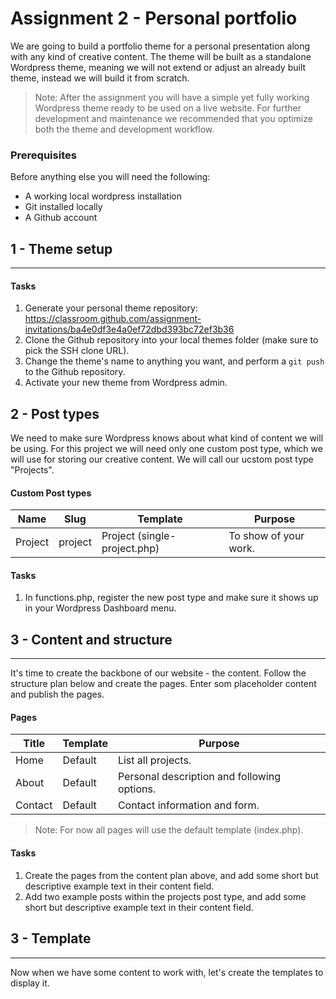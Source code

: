 # Assignment 2 - Personal portfolio

We are going to build a portfolio theme for a personal presentation along with any kind of creative content. The theme will be built as a standalone Wordpress theme, meaning we will not extend or adjust an already built theme, instead we will build it from scratch.

> Note: After the assignment you will have a simple yet fully working Wordpress theme ready to be used on a live website. For further development and maintenance we recommended that you optimize both the theme and development workflow.

### Prerequisites
Before anything else you will need the following:

* A working local wordpress installation
* Git installed locally
* A Github account

## 1 - Theme setup
---

#### Tasks
1. Generate your personal theme repository:
https://classroom.github.com/assignment-invitations/ba4e0df3e4a0ef72dbd393bc72ef3b36 
2. Clone the Github repository into your local themes folder (make sure to pick the SSH clone URL).
3. Change the theme's name to anything you want, and perform a `git push` to the Github repository.
4. Activate your new theme from Wordpress admin.

## 2 - Post types
We need to make sure Wordpress knows about what kind of content we will be using. For this project we will need only one custom post type, which we will use for storing our creative content. We will call our ucstom post type "Projects".

#### Custom Post types
| Name  | Slug | Template | Purpose |
|---|---|---|---|
| Project  | project | Project (single-project.php) | To show of your work. |

#### Tasks
1. In functions.php, register the new post type and make sure it shows up in your Wordpress Dashboard menu.



## 3 - Content and structure
---

It's time to create the backbone of our website - the content. Follow the structure plan below and create the pages. Enter som placeholder content and publish the pages.  

#### Pages
| Title  | Template  | Purpose  |
|---|---|---|
| Home  | Default | List all projects.  |
| About  | Default | Personal description and following options.  |
| Contact  | Default | Contact information and form.  |

> Note: For now all pages will use the default template (index.php).


#### Tasks
1. Create the pages from the content plan above, and add some short but descriptive example text in their content field.
2. Add two example posts within the projects post type, and add some short but descriptive example text in their content field.

## 3 - Template
---

Now when we have some content to work with, let's create the templates to display it.
